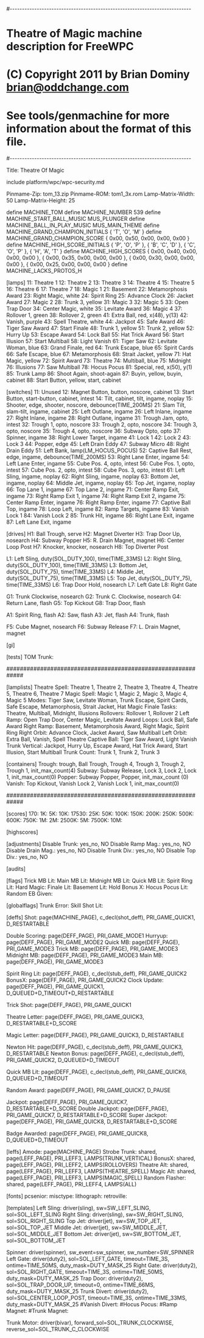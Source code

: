 #--------------------------------------------------------------------------
# Theatre of Magic machine description for FreeWPC
# (C) Copyright 2011 by Brian Dominy <brian@oddchange.com>
#
# See tools/genmachine for more information about the format of this file.
#--------------------------------------------------------------------------

Title: Theatre Of Magic

include platform/wpc/wpc-security.md

Pinmame-Zip: tom_13.zip
Pinmame-ROM: tom1_3x.rom
Lamp-Matrix-Width: 50
Lamp-Matrix-Height: 25

define MACHINE_TOM
define MACHINE_NUMBER 539
define MACHINE_START_BALL_MUSIC   MUS_PLUNGER
define MACHINE_BALL_IN_PLAY_MUSIC MUS_MAIN_THEME
define MACHINE_GRAND_CHAMPION_INITIALS { 'T', 'O', 'M' }
define MACHINE_GRAND_CHAMPION_SCORE { 0x00, 0x50, 0x00, 0x00, 0x00 }
define MACHINE_HIGH_SCORE_INITIALS { 'P', 'O', 'P' }, { 'B', 'C', 'D' }, { 'C', 'O', 'P' }, { 'H', 'A', 'T' }
define MACHINE_HIGH_SCORES { 0x00, 0x40, 0x00, 0x00, 0x00 }, { 0x00, 0x35, 0x00, 0x00, 0x00 }, { 0x00, 0x30, 0x00, 0x00, 0x00 }, { 0x00, 0x25, 0x00, 0x00, 0x00 }
define MACHINE_LACKS_PROTOS_H

[lamps]
11: Theatre 1
12: Theatre 2
13: Theatre 3
14: Theatre 4
15: Theatre 5
16: Theatre 6
17: Theatre 7
18: Magic 1
21: Basement
22: Metamorphosis Award
23: Right Magic, white
24: Spirit Ring
25: Advance Clock
26: Jacket Award
27: Magic 2
28: Trunk 3, yellow
31: Magic 3
32: Magic 5
33: Open Trap Door
34: Center Magic, white
35: Levitate Award
36: Magic 4
37: Rollover 1, green
38: Rollover 2, green
41: Extra Ball, red, x(48), y(13)
42: Vanish, purple
43: Spell Theatre, white
44: Jackpot
45: Safe Award
46: Tiger Saw Award
47: Start Finale
48: Trunk 1, yellow
51: Trunk 2, yellow
52: Hurry Up
53: Escape Award
54: Lock Ball
55: Hat Trick Award
56: Start Illusion
57: Start Multiball
58: Light Vanish
61: Tiger Saw
62: Levitate Woman, blue
63: Grand Finale, red
64: Trunk Escape, blue
65: Spirit Cards
66: Safe Escape, blue
67: Metamorphosis
68: Strait Jacket, yellow
71: Hat Magic, yellow
72: Spirit Award
73: Theatre
74: Multiball, blue
75: Midnight
76: Illusions
77: Saw Multiball
78: Hocus Pocus
81: Special, red, x(50), y(1)
85: Trunk Lamp
86: Shoot Again, shoot-again
87: Buyin, yellow, buyin, cabinet
88: Start Button, yellow, start, cabinet

[switches]
11: Unused
12: Magnet Button, button, noscore, cabinet
13: Start Button, start-button, cabinet, intest
14: Tilt, cabinet, tilt, ingame, noplay
15: Shooter, edge, shooter, noscore, debounce(TIME_200MS)
21: Slam Tilt, slam-tilt, ingame, cabinet
25: Left Outlane, ingame
26: Left Inlane, ingame
27: Right Inlane, ingame
28: Right Outlane, ingame
31: Trough Jam, opto, intest
32: Trough 1, opto, noscore
33: Trough 2, opto, noscore
34: Trough 3, opto, noscore
35: Trough 4, opto, noscore
36: Subway Opto, opto
37: Spinner, ingame
38: Right Lower Target, ingame
41: Lock 1
42: Lock 2
43: Lock 3
44: Popper, edge
45: Left Drain Eddy
47: Subway Micro
48: Right Drain Eddy
51: Left Bank, lamp(LM_HOCUS_POCUS)
52: Captive Ball Rest, edge, ingame, debounce(TIME_200MS)
53: Right Lane Enter, ingame
54: Left Lane Enter, ingame
55: Cube Pos. 4, opto, intest
56: Cube Pos. 1, opto, intest
57: Cube Pos. 2, opto, intest
58: Cube Pos. 3, opto, intest
61: Left Sling, ingame, noplay
62: Right Sling, ingame, noplay
63: Bottom Jet, ingame, noplay
64: Middle Jet, ingame, noplay
65: Top Jet, ingame, noplay
66: Top Lane 1, ingame
67: Top Lane 2, ingame
71: Center Ramp Exit, ingame
73: Right Ramp Exit 1, ingame
74: Right Ramp Exit 2, ingame
75: Center Ramp Enter, ingame
76: Right Ramp Enter, ingame
77: Captive Ball Top, ingame
78: Loop Left, ingame
82: Ramp Targets, ingame
83: Vanish Lock 1
84: Vanish Lock 2
85: Trunk Hit, ingame
86: Right Lane Exit, ingame
87: Left Lane Exit, ingame

[drives]
H1: Ball Trough, serve
H2: Magnet Diverter
H3: Trap Door Up, nosearch
H4: Subway Popper
H5: R. Drain Magnet, magnet
H6: Center Loop Post
H7: Knocker, knocker, nosearch
H8: Top Diverter Post

L1: Left Sling, duty(SOL_DUTY_100), time(TIME_33MS)
L2: Right Sling, duty(SOL_DUTY_100), time(TIME_33MS)
L3: Bottom Jet, duty(SOL_DUTY_75), time(TIME_33MS)
L4: Middle Jet, duty(SOL_DUTY_75), time(TIME_33MS)
L5: Top Jet, duty(SOL_DUTY_75), time(TIME_33MS)
L6: Trap Door Hold, nosearch
L7: Left Gate
L8: Right Gate

G1: Trunk Clockwise, nosearch
G2: Trunk C. Clockwise, nosearch
G4: Return Lane, flash
G5: Top Kickout
G8: Trap Door, flash

A1: Spirit Ring, flash
A2: Saw, flash
A3: Jet, flash
A4: Trunk, flash

F5: Cube Magnet, nosearch
F6: Subway Release
F7: L. Drain Magnet, magnet

[gi]

[tests]
TOM Trunk:

#############################################################

[lamplists]
Theatre Spell: Theatre 1, Theatre 2, Theatre 3, Theatre 4, Theatre 5, Theatre 6, Theatre 7
Magic Spell: Magic 1, Magic 2, Magic 3, Magic 4, Magic 5
Modes: Tiger Saw, Levitate Woman, Trunk Escape, Spirit Cards, Safe Escape, Metamorphosis, Strait Jacket, Hat Magic
Finale Tasks: Theatre, Multiball, Midnight, Illusions
Rollovers: Rollover 1, Rollover 2
Left Ramp: Open Trap Door, Center Magic, Levitate Award
Loops: Lock Ball, Safe Award
Right Ramp: Basement, Metamorphosis Award, Right Magic, Spirit Ring
Right Orbit: Advance Clock, Jacket Award, Saw Multiball
Left Orbit: Extra Ball, Vanish, Spell Theatre
Captive Ball: Tiger Saw Award, Light Vanish
Trunk Vertical: Jackpot, Hurry Up, Escape Award, Hat Trick Award, Start Illusion, Start Multiball
Trunk Count: Trunk 1, Trunk 2, Trunk 3

[containers]
Trough: trough, Ball Trough, Trough 4, Trough 3, Trough 2, Trough 1, init_max_count(4)
Subway: Subway Release, Lock 3, Lock 2, Lock 1, init_max_count(0)
Popper: Subway Popper, Popper, init_max_count (0)
Vanish: Top Kickout, Vanish Lock 2, Vanish Lock 1, init_max_count(0)

#############################################################

[scores]
170:
1K:
5K:
10K:
17530:
25K:
50K:
100K:
150K:
200K:
250K:
500K:
600K:
750K:
1M:
2M:
2500K:
5M:
7500K:
10M:

[highscores]

[adjustments]
Disable Trunk: yes_no, NO
Disable Ramp Mag.: yes_no, NO
Disable Drain Mag.: yes_no, NO
Disable Trunk Div.: yes_no, NO
Disable Top Div.: yes_no, NO

[audits]

[flags]
Trick MB Lit:
Main MB Lit:
Midnight MB Lit:
Quick MB Lit:
Spirit Ring Lit:
Hard Magic:
Finale Lit:
Basement Lit:
Hold Bonus X:
Hocus Pocus Lit:
Random EB Given:


[globalflags]
Trunk Error:
Skill Shot Lit:

[deffs]
Shot: page(MACHINE_PAGE), c_decl(shot_deff), PRI_GAME_QUICK1, D_RESTARTABLE

Double Scoring: page(DEFF_PAGE), PRI_GAME_MODE1
Hurryup: page(DEFF_PAGE), PRI_GAME_MODE2
Quick MB: page(DEFF_PAGE), PRI_GAME_MODE3
Trick MB: page(DEFF_PAGE), PRI_GAME_MODE3
Midnight MB: page(DEFF_PAGE), PRI_GAME_MODE3
Main MB: page(DEFF_PAGE), PRI_GAME_MODE3

Spirit Ring Lit: page(DEFF_PAGE), c_decl(stub_deff), PRI_GAME_QUICK2
BonusX: page(DEFF_PAGE), PRI_GAME_QUICK2
Clock Update: page(DEFF_PAGE), PRI_GAME_QUICK1, D_QUEUED+D_TIMEOUT+D_RESTARTABLE

Trick Shot: page(DEFF_PAGE), PRI_GAME_QUICK1

Theatre Letter: page(DEFF_PAGE), PRI_GAME_QUICK3, D_RESTARTABLE+D_SCORE

Magic Letter: page(DEFF_PAGE), PRI_GAME_QUICK3, D_RESTARTABLE

Newton Hit: page(DEFF_PAGE), c_decl(stub_deff), PRI_GAME_QUICK3, D_RESTARTABLE
Newton Bonus: page(DEFF_PAGE), c_decl(stub_deff), PRI_GAME_QUICK2, D_QUEUED+D_TIMEOUT

Quick MB Lit: page(DEFF_PAGE), c_decl(stub_deff), PRI_GAME_QUICK6, D_QUEUED+D_TIMEOUT

Random Award: page(DEFF_PAGE), PRI_GAME_QUICK7, D_PAUSE

Jackpot: page(DEFF_PAGE), PRI_GAME_QUICK7, D_RESTARTABLE+D_SCORE
Double Jackpot: page(DEFF_PAGE), PRI_GAME_QUICK7, D_RESTARTABLE+D_SCORE
Super Jackpot: page(DEFF_PAGE), PRI_GAME_QUICK8, D_RESTARTABLE+D_SCORE

Badge Awarded: page(DEFF_PAGE), PRI_GAME_QUICK8, D_QUEUED+D_TIMEOUT

[leffs]
Amode: page(MACHINE_PAGE)
Strobe Trunk: shared, page(LEFF_PAGE), PRI_LEFF3, LAMPS(TRUNK_VERTICAL)
BonusX: shared, page(LEFF_PAGE), PRI_LEFF2, LAMPS(ROLLOVERS)
Theatre Alt: shared, page(LEFF_PAGE), PRI_LEFF3, LAMPS(THEATRE_SPELL)
Magic Alt: shared, page(LEFF_PAGE), PRI_LEFF3, LAMPS(MAGIC_SPELL)
Random Flasher: shared, page(LEFF_PAGE), PRI_LEFF4, LAMPS(ALL)

[fonts]
pcsenior:
misctype:
lithograph:
retroville:

[templates]
Left Sling: driver(sling), sw=SW_LEFT_SLING, sol=SOL_LEFT_SLING
Right Sling: driver(sling), sw=SW_RIGHT_SLING, sol=SOL_RIGHT_SLING
Top Jet: driver(jet), sw=SW_TOP_JET, sol=SOL_TOP_JET
Middle Jet: driver(jet), sw=SW_MIDDLE_JET, sol=SOL_MIDDLE_JET
Bottom Jet: driver(jet), sw=SW_BOTTOM_JET, sol=SOL_BOTTOM_JET

Spinner: driver(spinner), sw_event=sw_spinner, sw_number=SW_SPINNER
Left Gate: driver(duty2), sol=SOL_LEFT_GATE, timeout=TIME_3S, ontime=TIME_50MS, duty_mask=DUTY_MASK_25
Right Gate: driver(duty2), sol=SOL_RIGHT_GATE, timeout=TIME_3S, ontime=TIME_50MS, duty_mask=DUTY_MASK_25
Trap Door: driver(duty2), sol=SOL_TRAP_DOOR_UP, timeout=0, ontime=TIME_66MS, duty_mask=DUTY_MASK_25
Trunk Divert: driver(duty2), sol=SOL_CENTER_LOOP_POST, timeout=TIME_3S, ontime=TIME_33MS, duty_mask=DUTY_MASK_25
#Vanish Divert:
#Hocus Pocus:
#Ramp Magnet:
#Trunk Magnet:

Trunk Motor: driver(bivar), forward_sol=SOL_TRUNK_CLOCKWISE, reverse_sol=SOL_TRUNK_C_CLOCKWISE

